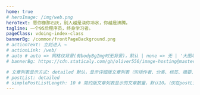 ```yaml
---
home: true
# heroImage: /img/web.png
heroText: 愿你像那石灰，别人越是浇你冷水，你越是沸腾。
tagline: 一个95后程序员，终身学习者。
pageClass: vdoing-index-class
bannerBg: /common/frontPageBackground.png
# actionText: 立刻进入 →
# actionLink: /web/
# auto # auto => 网格纹背景(有bodyBgImg时无背景)，默认 | none => 无 | '大图地址' | background: 自定义背景样式       提示：如发现文本颜色不适应你的背景时可以到palette.styl修改$bannerTextColor变量
# bannerBg: https://cdn.staticaly.com/gh/oliver556/image-hosting@master/20220220/bg_01.32dmnwhi26k0.webp

# 文章列表显示方式: detailed 默认，显示详细版文章列表（包括作者、分类、标签、摘要、分页等）| simple => 显示简约版文章列表（仅标题和日期）| none 不显示文章列表
# postList: detailed
# simplePostListLength: 10 # 简约版文章列表显示的文章数量，默认10。（仅在postList设置为simple时生效）
---
```


<ClientOnly>
  <IndexBigImg />
</ClientOnly>

<ClientOnly>
  <WebInfo />
</ClientOnly>

